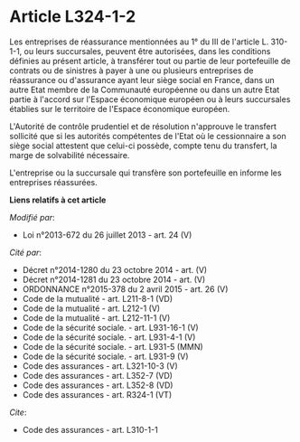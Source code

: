 # Article L324-1-2

Les entreprises de réassurance mentionnées au 1° du III de l'article L. 310-1-1, ou leurs succursales, peuvent être
autorisées, dans les conditions définies au présent article, à transférer tout ou partie de leur portefeuille de contrats ou
de sinistres à payer à une ou plusieurs entreprises de réassurance ou d'assurance ayant leur siège social en France, dans un
autre Etat membre de la Communauté européenne ou dans un autre Etat partie à l'accord sur l'Espace économique européen ou à
leurs succursales établies sur le territoire de l'Espace économique européen. 

L'Autorité de contrôle prudentiel et de résolution n'approuve le transfert sollicité que si les autorités compétentes de
l'Etat où le cessionnaire a son siège social attestent que celui-ci possède, compte tenu du transfert, la marge de
solvabilité nécessaire.

L'entreprise ou la succursale qui transfère son portefeuille en informe les entreprises réassurées.

**Liens relatifs à cet article**

_Modifié par_:

  - Loi n°2013-672 du 26 juillet 2013 - art. 24 (V)

_Cité par_:

  - Décret n°2014-1280 du 23 octobre 2014 - art. (V)
  - Décret n°2014-1281 du 23 octobre 2014 - art. (V)
  - ORDONNANCE n°2015-378 du 2 avril 2015 - art. 26 (V)
  - Code de la mutualité - art. L211-8-1 (VD)
  - Code de la mutualité - art. L212-1 (V)
  - Code de la mutualité - art. L212-11-1 (V)
  - Code de la sécurité sociale. - art. L931-16-1 (V)
  - Code de la sécurité sociale. - art. L931-4-1 (V)
  - Code de la sécurité sociale. - art. L931-5 (MMN)
  - Code de la sécurité sociale. - art. L931-9 (V)
  - Code des assurances - art. L321-10-3 (V)
  - Code des assurances - art. L352-7 (VD)
  - Code des assurances - art. L352-8 (VD)
  - Code des assurances - art. R324-1 (VT)

_Cite_:

  - Code des assurances - art. L310-1-1
